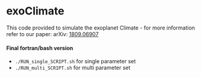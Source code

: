 # **exoClimate**

This code provided to simulate the exoplanet Climate - for more information refer to our paper: arXiv: [1809.06907 ](https://arxiv.org/abs/1809.06907 'Evaluating the Effect of Four Immeasurable Parameters Included in a Latitudinal
Energy Balance Model on the Habitability of Exoplanets')

#### Final fortran/bash version
 - `./RUN_single_SCRIPT.sh` for single parameter set
 - `./RUN_multi_SCRIPT.sh` for multi parameter set
